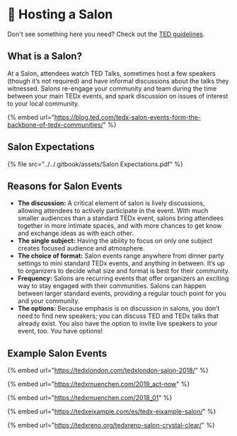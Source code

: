 # 💅 Hosting a Salon

Don't see something here you need? Check out the [TED guidelines](https://www.ted.com/participate/organize-a-local-tedx-event/before-you-start/event-types/salon-event).

## What is a Salon?

At a Salon, attendees watch TED Talks, sometimes host a few speakers (though it’s not required) and have informal discussions about the talks they witnessed. Salons re-engage your community and team during the time between your main TEDx events, and spark discussion on issues of interest to your local community.

{% embed url="https://blog.ted.com/tedx-salon-events-form-the-backbone-of-tedx-communities/" %}

## Salon Expectations

{% file src="../../.gitbook/assets/Salon Expectations.pdf" %}



## Reasons for Salon Events

* **The discussion:** A critical element of salon is lively discussions, allowing attendees to actively participate in the event. With much smaller audiences than a standard TEDx event, salons bring attendees together in more intimate spaces, and with more chances to get know and exchange ideas as with each other.
* **The single subject:** Having the ability to focus on only one subject creates focused audience and atmosphere.
* **The choice of format:** Salon events range anywhere from dinner party settings to mini standard TEDx events, and anything in between. It’s up to organizers to decide what size and format is best for their community.
* **Frequency:** Salons are recurring events that offer organizers an exciting way to stay engaged with their communities. Salons can happen between larger standard events, providing a regular touch point for you and your community.
* **The options:** Because emphasis is on discussion in salons, you don’t need to find new speakers; you can discuss TED and TEDx talks that already exist. You also have the option to invite live speakers to your event, too. You have options!

## Example Salon Events

{% embed url="https://tedxlondon.com/tedxlondon-salon-2018/" %}

{% embed url="https://tedxmuenchen.com/2019_act-now" %}

{% embed url="https://tedxmuenchen.com/2018_01" %}

{% embed url="https://tedxeixample.com/es/tedx-eixample-salon/" %}

{% embed url="https://tedxreno.org/tedxreno-salon-crystal-clear/" %}
